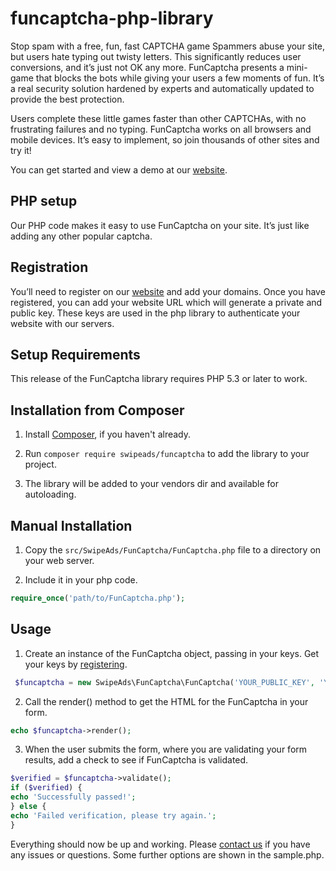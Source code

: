 funcaptcha-php-library
======================

Stop spam with a free, fun, fast CAPTCHA game
Spammers abuse your site, but users hate typing out twisty letters. This significantly reduces user conversions, and it’s just not OK any more. FunCaptcha presents a mini-game that blocks the bots while giving your users a few moments of fun. It’s a real security solution hardened by experts and automatically updated to provide the best protection.

Users complete these little games faster than other CAPTCHAs, with no frustrating failures and no typing. FunCaptcha works on all browsers and mobile devices. It’s easy to implement, so join thousands of other sites and try it!

You can get started and view a demo at our [website](https://www.funcaptcha.com).

## PHP setup
Our PHP code makes it easy to use FunCaptcha on your site. It’s just like adding any other popular captcha.

## Registration
You’ll need to register on our [website](https://www.funcaptcha.com) and add your domains.  Once you have registered, you can add your website URL which will generate a private and public key. These keys are used in the php library to authenticate your website with our servers.

## Setup Requirements

This release of the FunCaptcha library requires PHP 5.3 or later to work.

## Installation from Composer

1. Install [Composer](https://getcomposer.org/), if you haven't already.

2. Run `composer require swipeads/funcaptcha` to add the library to your project.

3. The library will be added to your vendors dir and available for autoloading.

## Manual Installation

1. Copy the `src/SwipeAds/FunCaptcha/FunCaptcha.php` file to a directory on your web server.

2. Include it in your php code.

  ```php
require_once('path/to/FunCaptcha.php');
```

## Usage

1. Create an instance of the FunCaptcha object, passing in your keys. Get your keys by [registering](https://www.funcaptcha.com/register/).

  ```php
   $funcaptcha = new SwipeAds\FunCaptcha\FunCaptcha('YOUR_PUBLIC_KEY', 'YOUR_PRIVATE_KEY');
  ```

2. Call the render() method to get the HTML for the FunCaptcha in your form.

  ```php
  echo $funcaptcha->render();
  ```

3. When the user submits the form, where you are validating your form results, add a check to see if FunCaptcha is validated.

  ```php
$verified = $funcaptcha->validate();
if ($verified) {
echo 'Successfully passed!';
} else {
echo 'Failed verification, please try again.';
}
```

Everything should now be up and working. Please [contact us](https://www.funcaptcha.com/contact-us/) if you have any issues or questions. Some further options are shown in the sample.php.

